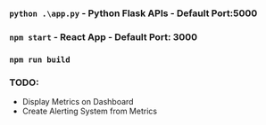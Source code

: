 ### `python .\app.py` - Python Flask APIs - Default Port:5000

### `npm start` - React App - Default Port: 3000

### `npm run build`

### TODO:
 - Display Metrics on Dashboard
 - Create Alerting System from Metrics
